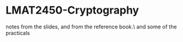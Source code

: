 # LMAT2450-Cryptography
notes from the slides, and from the reference book.\\
and some of the practicals 
